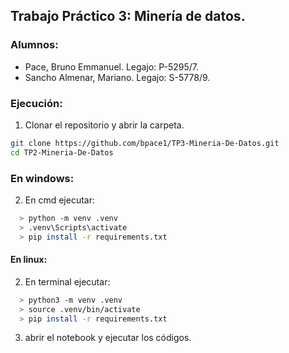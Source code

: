 ## Trabajo Práctico 3: Minería de datos.

### Alumnos: 
- Pace, Bruno Emmanuel. Legajo: P-5295/7.
- Sancho Almenar, Mariano. Legajo: S-5778/9.

### Ejecución:

1. Clonar el repositorio y abrir la carpeta.

```sh
git clone https://github.com/bpace1/TP3-Mineria-De-Datos.git
cd TP2-Mineria-De-Datos

```

### En windows:


2. En cmd ejecutar:

```sh
  > python -m venv .venv
  > .venv\Scripts\activate
  > pip install -r requirements.txt
```


#### En linux:

2. En terminal ejecutar:

```sh
  > python3 -m venv .venv
  > source .venv/bin/activate
  > pip install -r requirements.txt
```


3. abrir el notebook y ejecutar los códigos.


